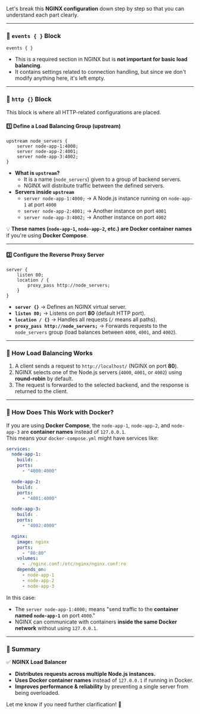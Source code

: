 Let's break this **NGINX configuration** down step by step so that you can understand each part clearly.  

---

### **🔹 `events { }` Block**
```nginx
events { }
```
- This is a required section in NGINX but is **not important for basic load balancing**.
- It contains settings related to connection handling, but since we don't modify anything here, it's left empty.

---

### **🔹 `http {}` Block**
This block is where all HTTP-related configurations are placed.

#### **1️⃣ Define a Load Balancing Group (upstream)**
```nginx
upstream node_servers {
    server node-app-1:4000;
    server node-app-2:4001;
    server node-app-3:4002;
}
```
- **What is `upstream`?**  
  - It is a name (`node_servers`) given to a group of backend servers.
  - NGINX will distribute traffic between the defined servers.
- **Servers inside `upstream`**  
  - `server node-app-1:4000;` → A Node.js instance running on `node-app-1` at port `4000`
  - `server node-app-2:4001;` → Another instance on port `4001`
  - `server node-app-3:4002;` → Another instance on port `4002`

💡 **These names (`node-app-1`, `node-app-2`, etc.) are Docker container names** if you're using **Docker Compose**.

---

#### **2️⃣ Configure the Reverse Proxy Server**
```nginx
server {
    listen 80;
    location / {
        proxy_pass http://node_servers;
    }
}
```
- **`server {}`** → Defines an NGINX virtual server.
- **`listen 80;`** → Listens on port **80** (default HTTP port).
- **`location / {}`** → Handles all requests (`/` means all paths).
- **`proxy_pass http://node_servers;`** → Forwards requests to the `node_servers` group (load balances between `4000`, `4001`, and `4002`).

---

### **🔹 How Load Balancing Works**
1. A client sends a request to `http://localhost/` (NGINX on port **80**).
2. NGINX selects one of the Node.js servers (`4000`, `4001`, or `4002`) using **round-robin** by default.
3. The request is forwarded to the selected backend, and the response is returned to the client.

---

### **🔹 How Does This Work with Docker?**
If you are using **Docker Compose**, the `node-app-1`, `node-app-2`, and `node-app-3` are **container names** instead of `127.0.0.1`.  
This means your `docker-compose.yml` might have services like:
```yaml
services:
  node-app-1:
    build: .
    ports:
      - "4000:4000"

  node-app-2:
    build: .
    ports:
      - "4001:4000"

  node-app-3:
    build: .
    ports:
      - "4002:4000"

  nginx:
    image: nginx
    ports:
      - "80:80"
    volumes:
      - ./nginx.conf:/etc/nginx/nginx.conf:ro
    depends_on:
      - node-app-1
      - node-app-2
      - node-app-3
```
In this case:
- The `server node-app-1:4000;` means "send traffic to the **container named `node-app-1`** on port `4000`."
- NGINX can communicate with containers **inside the same Docker network** without using `127.0.0.1`.

---

### **🔹 Summary**
✅ **NGINX Load Balancer**
- **Distributes requests across multiple Node.js instances.**
- **Uses Docker container names** instead of `127.0.0.1` if running in Docker.
- **Improves performance & reliability** by preventing a single server from being overloaded.

Let me know if you need further clarification! 🚀